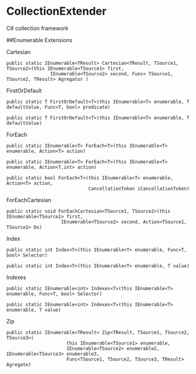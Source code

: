 # CollectionExtender
C# collection framework


##Enumerable Extensions

Cartesian

    public static IEnumerable<TResult> Cartesian<TResult, TSource1, TSource2>(this IEnumerable<TSource1> first,
                    IEnumerable<TSource2> second, Func< TSource1, TSource2, TResult> Agregator )
                    
FirstOrDefault

    public static T FirstOrDefault<T>(this IEnumerable<T> enumerable, T defaultValue, Func<T, bool> predicate)
    
    public static T FirstOrDefault<T>(this IEnumerable<T> enumerable, T defaultValue)

ForEach

    public static IEnumerable<T> ForEach<T>(this IEnumerable<T> enumerable, Action<T> action)
    
    public static IEnumerable<T> ForEach<T>(this IEnumerable<T> enumerable, Action<T,int> action)
    
    public static bool ForEach<T>(this IEnumerable<T> enumerable, Action<T> action, 
                                  CancellationToken iCancellationToken)

ForEachCartesian

    public static void ForEachCartesian<TSource1, TSource2>(this IEnumerable<TSource1> first,
                        IEnumerable<TSource2> second, Action<TSource1, TSource2> Do)

Index

    public static int Index<T>(this IEnumerable<T> enumerable, Func<T, bool> Selector)
    
    public static int Index<T>(this IEnumerable<T> enumerable, T value)
    
Indexes

    public static IEnumerable<int> Indexes<T>(this IEnumerable<T> enumerable, Func<T, bool> Selector)
    
    public static IEnumerable<int> Indexes<T>(this IEnumerable<T> enumerable, T value)
    
    
Zip

    public static IEnumerable<TResult> Zip<TResult, TSource1, TSource2, TSource3>(
                          this IEnumerable<TSource1> enumerable,
                          IEnumerable<TSource2> enumerable2, IEnumerable<TSource3> enumerable3,
                          Func<TSource1, TSource2, TSource3, TResult> Agregate)




